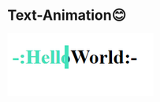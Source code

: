 # Text-Animation😊

![This is an image](https://raw.githubusercontent.com/mTy8421/Text-Animation/main/img/img.png)
